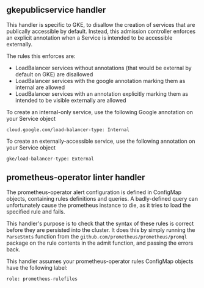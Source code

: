 gkepublicservice handler
----

This handler is specific to GKE, to disallow the creation of services that
are publically accessible by default. Instead, this admission controller
enforces an explicit annotation when a Service is intended to be accessible
externally.

The rules this enforces are:
* LoadBalancer services without annotations (that would be external by default on GKE) are disallowed
* LoadBalancer services with the google annotation marking them as internal are allowed
* LoadBalancer services with an annotation explicitly marking them as intended to be visible externally are allowed

To create an internal-only service, use the following Google annotation on your
Service object
```
cloud.google.com/load-balancer-type: Internal
```

To create an externally-accessible service, use the following annotation
on your Service object
```
gke/load-balancer-type: External
```


prometheus-operator linter handler
----

The prometheus-operator alert configuration is defined in ConfigMap objects,
containing rules definitions and queries. A badly-defined query can
unfortunately cause the prometheus instance to die, as it tries to load the
specified rule and fails.

This handler's purpose is to check that the syntax of these rules is correct
before they are persisted into the cluster. It does this by simply running the
`ParseStmts` function from the `github.com/prometheus/prometheus/promql`
package on the rule contents in the admit function, and passing the errors
back.

This handler assumes your prometheus-operator rules ConfigMap objects have the
following label:

```
role: prometheus-rulefiles
```
